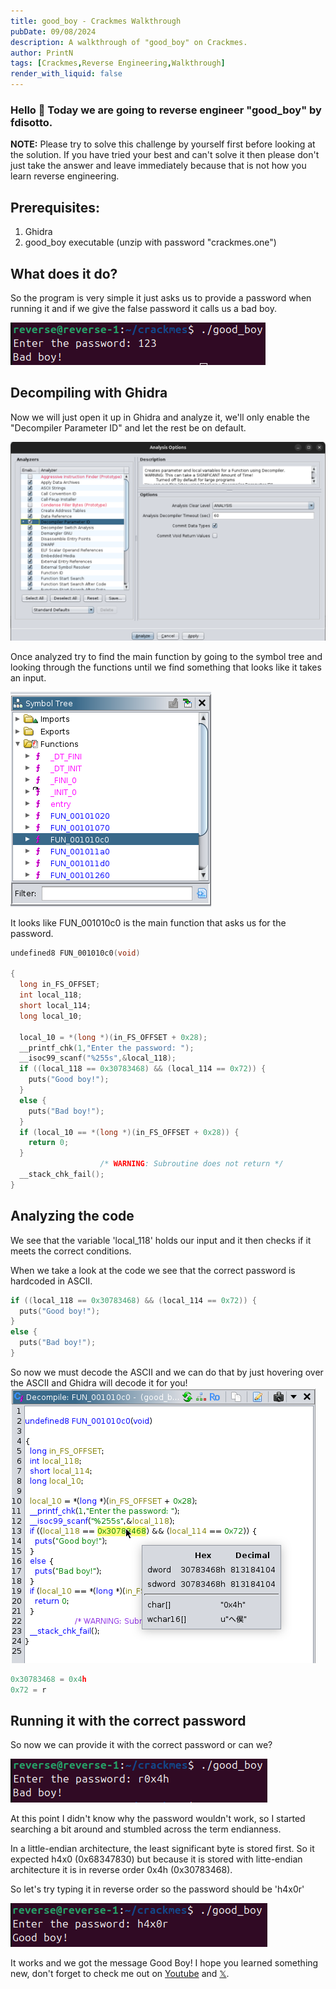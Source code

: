 ```yaml
---
title: good_boy - Crackmes Walkthrough
pubDate: 09/08/2024
description: A walkthrough of "good_boy" on Crackmes.
author: PrintN
tags: [Crackmes,Reverse Engineering,Walkthrough]
render_with_liquid: false
---
```

### Hello 👋 Today we are going to reverse engineer "good_boy" by fdisotto.
**NOTE:** Please try to solve this challenge by yourself first before looking at the solution. If you have tried your best and can't solve it then please don't just take the answer and leave immediately because that is not how you learn reverse engineering. 


## Prerequisites:
1. Ghidra
2. good_boy executable (unzip with password "crackmes.one")


## What does it do?
So the program is very simple it just asks us to provide a password when running it and if we give the false password it calls us a bad boy.

<img src="assets/blog/good_boy-crackmes/1.png" alt="Screenshot 1" />


## Decompiling with Ghidra
Now we will just open it up in Ghidra and analyze it, we'll only enable the "Decompiler Parameter ID" and let the rest be on default.

<img src="assets/blog/good_boy-crackmes/2.png" alt="Screenshot 2" />

Once analyzed try to find the main function by going to the symbol tree and looking through the functions until we find something that looks like it takes an input.

<img src="assets/blog/good_boy-crackmes/3.png" alt="Screenshot 3" />

It looks like FUN_001010c0 is the main function that asks us for the password.
   
```c
undefined8 FUN_001010c0(void)

{
  long in_FS_OFFSET;
  int local_118;
  short local_114;
  long local_10;
  
  local_10 = *(long *)(in_FS_OFFSET + 0x28);
  __printf_chk(1,"Enter the password: ");
  __isoc99_scanf("%255s",&local_118);
  if ((local_118 == 0x30783468) && (local_114 == 0x72)) {
    puts("Good boy!");
  }
  else {
    puts("Bad boy!");
  }
  if (local_10 == *(long *)(in_FS_OFFSET + 0x28)) {
    return 0;
  }
                    /* WARNING: Subroutine does not return */
  __stack_chk_fail();
}
```


## Analyzing the code
We see that the variable 'local_118' holds our input and it then checks if it meets the correct conditions. 

When we take a look at the code we see that the correct password is hardcoded in ASCII.
```c
if ((local_118 == 0x30783468) && (local_114 == 0x72)) {
  puts("Good boy!");
}
else {
  puts("Bad boy!");
}
```
So now we must decode the ASCII and we can do that by just hovering over the ASCII and Ghidra will decode it for you!
<img src="assets/blog/good_boy-crackmes/4.png" alt="Screenshot 4" />

```c
0x30783468 = 0x4h
0x72 = r
```


## Running it with the correct password
So now we can provide it with the correct password or can we?

<img src="assets/blog/good_boy-crackmes/5.png" alt="Screenshot 5" />

At this point I didn't know why the password wouldn't work, so I started searching a bit around and stumbled across the term endianness. 

In a little-endian architecture, the least significant byte is stored first. So it expected h4x0 (0x68347830) but because it is stored with litte-endian architecture it is in reverse order 0x4h (0x30783468).

So let's try typing it in reverse order so the password should be 'h4x0r'

<img src="assets/blog/good_boy-crackmes/6.png" alt="Screenshot 6" />

It works and we got the message Good Boy! I hope you learned something new, don't forget to check me out on [Youtube](https://youtube.com/@PrintN42) and [𝕏](https://x.com/PrintN42).
